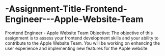# -Assignment-Title-Frontend-Engineer---Apple-Website-Team
Frontend Engineer - Apple Website Team
Objective: The objective of this assignment is to assess your frontend development 
skills and your ability to contribute to the Apple Website Team. You will be working 
on enhancing the user experience and implementing new features for the Apple 
website
